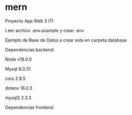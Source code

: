 # mern
Proyecto App Web 3 ITI

Leer archivo .env.example y crear .env

Ejemplo de Base de Datos a crear esta en carpeta database

Dependencias backend:

Node v19.0.0

Mysql 8.0.31

cors 2.8.5

dotenv 16.0.3

mysql2 2.3.3

Dependencias frontend:



